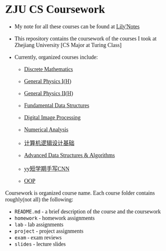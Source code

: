 <font face = "Times New Roman" size = "4">

# ZJU CS Coursework

* My note for all these courses can be found at [Lily'Notes](https://note.lilyarnold.cc)
* This repository contains the coursework of the courses I took at Zhejiang University [CS Major at Turing Class]

* Currently, organized courses include:
  * [Discrete Mathematics](https://github.com/sorceressyidi/ZJU-CS-Coursework/tree/main/%E7%A6%BB%E6%95%A3%E6%95%B0%E5%AD%A6)
  * [General Physics I(H)](https://github.com/sorceressyidi/ZJU-CS-Coursework/tree/main/%E6%99%AE%E9%80%9A%E7%89%A9%E7%90%86I)
  * [General Physics II(H)](https://github.com/sorceressyidi/ZJU-CS-Coursework/tree/main/%E6%99%AE%E9%80%9A%E7%89%A9%E7%90%86II)
  
  * [Fundamental Data Structures](https://github.com/sorceressyidi/ZJU-CS-Coursework/tree/main/FDS)
  * [Digital Image Processing](https://github.com/sorceressyidi/ZJU-CS-Coursework/tree/main/DIP)
  * [Numerical Analysis](https://github.com/sorceressyidi/ZJU-CS-Coursework/tree/main/NA)
  * [计算机逻辑设计基础]()
  * [Advanced Data Structures & Algorithms]()
  * [yy短学期手写CNN](https://github.com/sorceressyidi/ZJU-CS-Coursework/tree/main/CNN)
  * [OOP](https://github.com/sorceressyidi/ZJU-CS-Coursework/tree/main/OOP)
  
Coursework is organized course name. Each course folder contains roughly(not all) the following:

* `README.md` - a brief description of the course and the coursework
* `homework` - homework assignments
* `lab` - lab assignments
* `project` - project assignments
* `exam` - exam reviews 
* `slides` - lecture slides
</font>